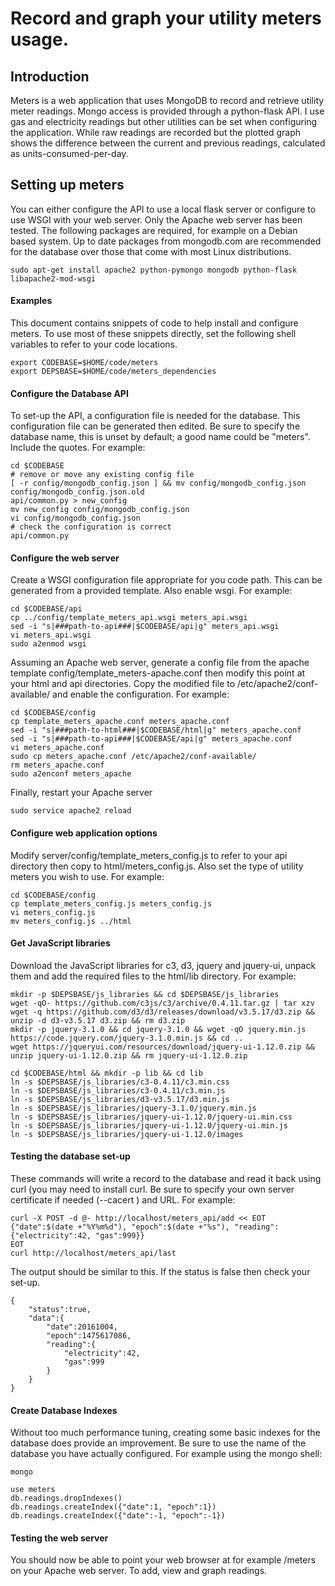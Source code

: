 # Record and graph your utility meters usage.

## Introduction

Meters is a web application that uses MongoDB to record and retrieve 
utility meter readings. Mongo access is provided through a python-flask 
API. I use gas and electricity readings but other utilities can be set 
when configuring the application. While raw readings are recorded but 
the plotted graph shows the difference between the current and previous 
readings, calculated as units-consumed-per-day.

## Setting up meters

You can either configure the API to use a local flask server or 
configure to use WSGI with your web server. Only the Apache web server 
has been tested.  The following packages are required, for example on a 
Debian based system. Up to date packages from mongodb.com are 
recommended for the database over those that come with most Linux 
distributions.

```
sudo apt-get install apache2 python-pymongo mongodb python-flask libapache2-mod-wsgi
```

#### Examples

This document contains snippets of code to help install and configure 
meters.  To use most of these snippets directly, set the following 
shell variables to refer to your code locations.

```
export CODEBASE=$HOME/code/meters
export DEPSBASE=$HOME/code/meters_dependencies
```

#### Configure the Database API

To set-up the API, a configuration file is needed for the database. 
This configuration file can be generated then edited. Be sure to 
specify the database name, this is unset by default; a good name could 
be "meters".  Include the quotes.  For example:

```
cd $CODEBASE
# remove or move any existing config file
[ -r config/mongodb_config.json ] && mv config/mongodb_config.json config/mongodb_config.json.old
api/common.py > new_config
mv new_config config/mongodb_config.json
vi config/mongodb_config.json
# check the configuration is correct
api/common.py
```

#### Configure the web server

Create a WSGI configuration file appropriate for you code path.  This 
can be generated from a provided template. Also enable wsgi. For 
example:

```
cd $CODEBASE/api
cp ../config/template_meters_api.wsgi meters_api.wsgi
sed -i "s|###path-to-api###|$CODEBASE/api|g" meters_api.wsgi
vi meters_api.wsgi
sudo a2enmod wsgi
```

Assuming an Apache web server, generate a config file from the apache 
template config/template_meters-apache.conf then modify this point at 
your html and api directories.  Copy the modified file to 
/etc/apache2/conf-available/ and enable the configuration. For example:

```
cd $CODEBASE/config
cp template_meters_apache.conf meters_apache.conf
sed -i "s|###path-to-html###|$CODEBASE/html|g" meters_apache.conf
sed -i "s|###path-to-api###|$CODEBASE/api|g" meters_apache.conf
vi meters_apache.conf
sudo cp meters_apache.conf /etc/apache2/conf-available/
rm meters_apache.conf
sudo a2enconf meters_apache
```

Finally, restart your Apache server

```
sudo service apache2 reload
```

#### Configure web application options

Modify server/config/template_meters_config.js to refer to your api 
directory then copy to html/meters_config.js. Also set the type of 
utility meters you wish to use.  For example:

```
cd $CODEBASE/config
cp template_meters_config.js meters_config.js
vi meters_config.js
mv meters_config.js ../html
```

#### Get JavaScript libraries

Download the JavaScript libraries for c3, d3, jquery and jquery-ui, 
unpack them and add the required files to the html/lib directory. For 
example:

```
mkdir -p $DEPSBASE/js_libraries && cd $DEPSBASE/js_libraries
wget -qO- https://github.com/c3js/c3/archive/0.4.11.tar.gz | tar xzv
wget -q https://github.com/d3/d3/releases/download/v3.5.17/d3.zip && unzip -d d3-v3.5.17 d3.zip && rm d3.zip
mkdir -p jquery-3.1.0 && cd jquery-3.1.0 && wget -qO jquery.min.js https://code.jquery.com/jquery-3.1.0.min.js && cd ..
wget https://jqueryui.com/resources/download/jquery-ui-1.12.0.zip && unzip jquery-ui-1.12.0.zip && rm jquery-ui-1.12.0.zip

cd $CODEBASE/html && mkdir -p lib && cd lib
ln -s $DEPSBASE/js_libraries/c3-0.4.11/c3.min.css
ln -s $DEPSBASE/js_libraries/c3-0.4.11/c3.min.js
ln -s $DEPSBASE/js_libraries/d3-v3.5.17/d3.min.js
ln -s $DEPSBASE/js_libraries/jquery-3.1.0/jquery.min.js
ln -s $DEPSBASE/js_libraries/jquery-ui-1.12.0/jquery-ui.min.css
ln -s $DEPSBASE/js_libraries/jquery-ui-1.12.0/jquery-ui.min.js
ln -s $DEPSBASE/js_libraries/jquery-ui-1.12.0/images
```

#### Testing the database set-up

These commands will write a record to the database and read it back 
using curl (you may need to install curl. Be sure to specify your own 
server certificate if needed (--cacert <file>) and URL. For example:

```
curl -X POST -d @- http://localhost/meters_api/add << EOT
{"date":$(date +"%Y%m%d"), "epoch":$(date +"%s"), "reading":{"electricity":42, "gas":999}}
EOT
curl http://localhost/meters_api/last
```

The output should be similar to this. If the status is false then check 
your set-up.

```
{
    "status":true,
    "data":{
        "date":20161004,
        "epoch":1475617086,
        "reading":{
            "electricity":42,
            "gas":999
        }
    }
}
```

#### Create Database Indexes

Without too much performance tuning, creating some basic indexes for 
the database does provide an improvement.  Be sure to use the name of 
the database you have actually configured.  For example using the mongo 
shell:

```
mongo

use meters
db.readings.dropIndexes()
db.readings.createIndex({"date":1, "epoch":1})
db.readings.createIndex({"date":-1, "epoch":-1})
```

#### Testing the web server

You should now be able to point your web browser at for example /meters 
on your Apache web server. To add, view and graph readings. 
